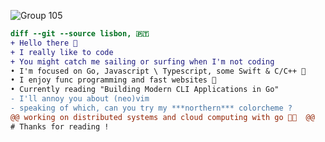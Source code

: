 ![Group 105](https://github.com/fcancelinha/fcancelinha/assets/48698009/fc3ffa08-159e-4df4-bf3f-6b0c871c518f)

```diff 
diff --git --source lisbon, 🇵🇹 
+ Hello there 👋
+ I really like to code 
+ You might catch me sailing or surfing when I'm not coding
• I'm focused on Go, Javascript \ Typescript, some Swift & C/C++ 🌴
• I enjoy func programming and fast websites 🌊
• Currently reading "Building Modern CLI Applications in Go"
- I'll annoy you about (neo)vim
- speaking of which, can you try my ***northern*** colorcheme ?
@@ working on distributed systems and cloud computing with go 👨‍💻  @@
# Thanks for reading !
```
